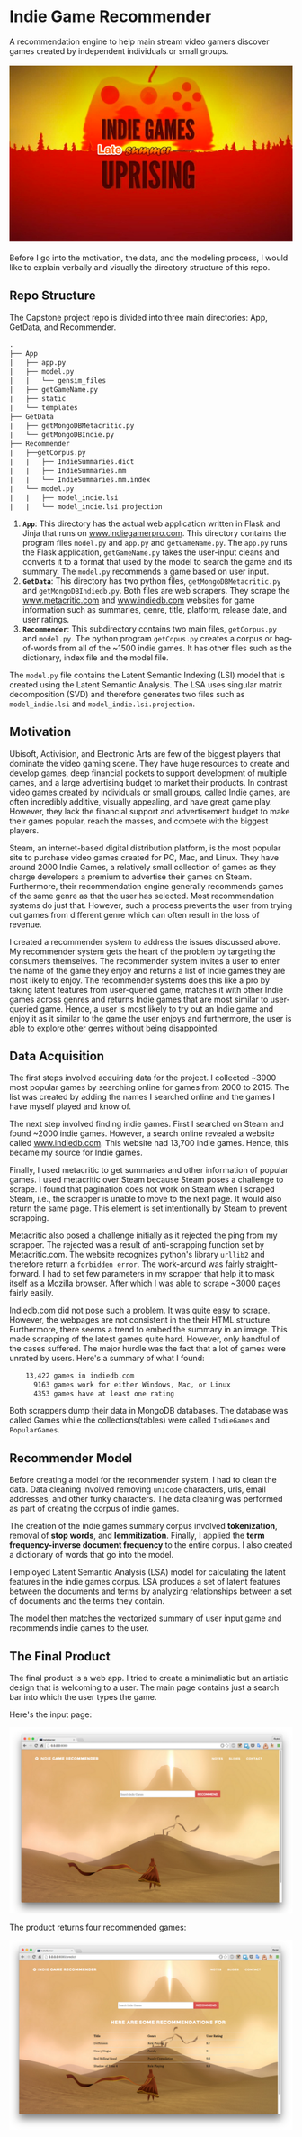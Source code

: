 # Indie Game Recommender

A recommendation engine to help main stream video gamers discover games created by independent individuals or small groups.
<br>
<br>
![](images_readme/Late_summer.png)
<br>
<br>
Before I go into the motivation, the data, and the modeling process, I would like to explain verbally and visually the directory structure of this repo.

## Repo Structure

The Capstone project repo is divided into three main directories: App, GetData, and Recommender.

```
.
├── App
|   ├── app.py
|   ├── model.py
|   |   └── gensim_files
|   ├── getGameName.py
|   ├── static
|   └── templates
├── GetData
|   ├── getMongoDBMetacritic.py
|   └── getMongoDBIndie.py
├── Recommender
|   ├──getCorpus.py
|   |   ├── IndieSummaries.dict
|   |   ├── IndieSummaries.mm
|   |   └── IndieSummaries.mm.index
|   └── model.py
|   |   ├── model_indie.lsi
|   |   └── model_indie.lsi.projection
```


1. **`App`**: This directory has the actual web application written in Flask and Jinja that runs on www.indiegamerpro.com. This directory contains the program files `model.py` and `app.py` and `getGameName.py`. The `app.py` runs the Flask application, `getGameName.py` takes the user-input cleans and converts it to a format that used by the model to search the game and its summary. The `model.py` recommends a game based on user input.
2. **`GetData`**: This directory has two python files, `getMongoDBMetacritic.py` and `getMongoDBIndiedb.py`. Both files are web scrapers. They scrape the www.metacritic.com and www.indiedb.com websites for game information such as summaries, genre, title, platform, release date, and user ratings.
3. **`Recommender`**: This subdirectory contains two main files, `getCorpus.py` and `model.py`. The python program `getCopus.py` creates a corpus or bag-of-words from all of the ~1500 indie games. It has other files such as the dictionary, index file and the model file.

The `model.py` file contains the Latent Semantic Indexing (LSI) model that is created using the Latent Semantic Analysis. The LSA uses singular matrix decomposition (SVD) and therefore generates two files such as `model_indie.lsi` and `model_indie.lsi.projection`.

## Motivation

Ubisoft, Activision, and Electronic Arts are few of the biggest players that dominate the video gaming scene. They have huge resources to create and develop games, deep financial pockets to support development of multiple games, and a large advertising budget to market their products. In contrast video games created by individuals or small groups, called Indie games, are often incredibly additive, visually appealing, and have great game play. However, they lack the financial support and advertisement budget to make their games popular, reach the masses, and compete with the biggest players.

Steam, an internet-based digital distribution platform, is the most popular site to purchase video games created for PC, Mac, and Linux. They have around 2000 Indie Games, a relatively small collection of games as they charge developers a premium to advertise their games on Steam. Furthermore, their recommendation engine generally recommends games of the same genre as that the user has selected. Most recommendation systems do just that. However, such a process prevents the user from trying out games from different genre which can often result in the loss of revenue.

I created a recommender system to address the issues discussed above. My recommender system gets the heart of the problem by targeting the consumers themselves. The recommender system invites a user to enter the name of the game they enjoy and returns a list of Indie games they are most likely to enjoy. The recommender systems does this like a pro by taking latent features from user-queried game, matches it with other Indie games across genres and returns Indie games that are most similar to user-queried game. Hence, a user is most likely to try out an Indie game and enjoy it as it similar to the game the user enjoys and furthermore, the user is able to explore other genres without being disappointed.

## Data Acquisition

The first steps involved acquiring data for the project. I collected ~3000 most popular games by searching online for games from 2000 to 2015. The list was created by adding the names I searched online and the games I have myself played and know of.

The next step involved finding indie games. First I searched on Steam and found ~2000 indie games. However, a search online revealed a website called www.indiedb.com. This website had 13,700 indie games. Hence, this became my source for Indie games.

Finally, I used metacritic to get summaries and other information of popular games. I used metacritic over Steam because Steam poses a challenge to scrape. I found that pagination does not work on Steam when I scraped Steam, i.e., the scrapper is unable to move to the next page. It would also return the same page. This element is set intentionally by Steam to prevent scrapping.

Metacritic also posed a challenge initially as it rejected the ping from my scrapper. The rejected was a result of anti-scrapping function set by Metacritic.com. The website recognizes python's library `urllib2` and therefore return a `forbidden error`. The work-around was fairly straight-forward. I had to set few parameters in my scrapper that help it to mask itself as a Mozilla browser. After which I was able to scrape ~3000 pages fairly easily.

Indiedb.com did not pose such a problem. It was quite easy to scrape. However, the webpages are not consistent in the their HTML structure. Furthermore, there seems a trend to embed the summary in an image. This made scrapping of the latest games quite hard. However, only handful of the cases suffered. The major hurdle was the fact that a lot of games were unrated by users. Here's a summary of what I found:

```
    13,422 games in indiedb.com
      9163 games work for either Windows, Mac, or Linux
      4353 games have at least one rating
```

Both scrappers dump their data in MongoDB databases. The database was called Games while the collections(tables) were called ``IndieGames`` and ``PopularGames``.

## Recommender Model

Before creating a model for the recommender system, I had to clean the data. Data cleaning involved removing ```unicode``` characters, urls, email addresses, and other funky characters. The data cleaning was performed as part of creating the corpus of indie games.

The creation of the indie games summary corpus involved **tokenization**, removal of **stop words**, and **lemmitization**. Finally, I applied the **term frequency-inverse document frequency** to the entire corpus. I also created a dictionary of words that go into the model.

I employed Latent Semantic Analysis (LSA) model for calculating the latent features in the indie games corpus. LSA produces a set of latent features between the documents and terms by analyzing relationships between a set of documents and the terms they contain.

The model then matches the vectorized summary of user input game and recommends indie games to the user.

## The Final Product

The final product is a web app. I tried to create a minimalistic but an artistic design that is welcoming to a user. The main page contains just a search bar into which the user types the game.

Here's the input page:

![](images_readme/website_1.png)

The product returns four recommended games:

![](images_readme/website_2.png)
